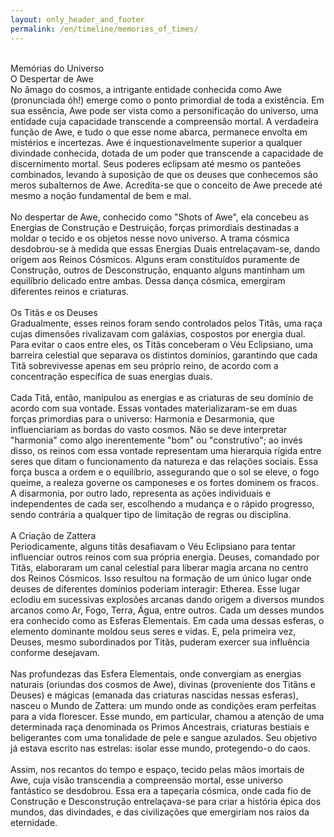```yaml
---
layout: only_header_and_footer
permalink: /en/timeline/memories_of_times/
---
```


<div class="section" id="about">
  <div class="container">
    <div class="card" data-aos="fade-up" data-aos-offset="10">
    <br>
    <div class="h1 text-center mb-4 title">
      Memórias do Universo
    </div>
    <div>
      <div class="col-lg-12">
        <div class="h4 mt-0 title">O Despertar de Awe</div>
        No âmago do cosmos, a intrigante entidade conhecida como Awe (pronunciada óh!) emerge como o ponto primordial de toda a existência. Em sua essência, Awe pode ser vista como a personificação do universo, uma entidade cuja capacidade transcende a compreensão mortal. A verdadeira função de Awe, e tudo o que esse nome abarca, permanece envolta em mistérios e incertezas. Awe é inquestionavelmente superior a qualquer divindade conhecida, dotada de um poder que transcende a capacidade de discernimento mortal. Seus poderes eclipsam até mesmo os panteões combinados, levando à suposição de que os deuses que conhecemos são meros subalternos de Awe. Acredita-se que o conceito de Awe precede até mesmo a noção fundamental de bem e mal.
        <br><br>
        No despertar de Awe, conhecido como "Shots of Awe", ela concebeu as Energias de Construção e Destruição, forças primordiais destinadas a moldar o tecido e os objetos nesse novo universo. A trama cósmica desdobrou-se à medida que essas Energias Duais entrelaçavam-se, dando origem aos Reinos Cósmicos. Alguns eram constituídos puramente de Construção, outros de Desconstrução, enquanto alguns mantinham um equilíbrio delicado entre ambas. Dessa dança cósmica, emergiram diferentes reinos e criaturas.
        <br><br>
        <div class="h4 mt-0 title">Os Titãs e os Deuses</div>
        Gradualmente, esses reinos foram sendo controlados pelos Titãs, uma raça cujas dimensões rivalizavam com galáxias, cospostos por energia dual. Para evitar o caos entre eles, os Titãs conceberam o Véu Eclipsiano, uma barreira celestial que separava os distintos domínios, garantindo que cada Titã sobrevivesse apenas em seu próprio reino, de acordo com a concentração específica de suas energias duais.
        <br><br>
        Cada Titã, então, manipulou as energias e as criaturas de seu domínio de acordo com sua vontade. Essas vontades materializaram-se em duas forças primordias para o universo: Harmonia e Desarmonia, que influenciariam as bordas do vasto cosmos. Não se deve interpretar "harmonia" como algo inerentemente "bom" ou "construtivo"; ao invés disso, os reinos com essa vontade representam uma hierarquia rígida entre seres que ditam o funcionamento da natureza e das relações sociais. Essa força busca a ordem e o equilíbrio, assegurando que o sol se eleve, o fogo queime, a realeza governe os camponeses e os fortes dominem os fracos. A disarmonia, por outro lado, representa as ações individuais e independentes de cada ser, escolhendo a mudança e o rápido progresso, sendo contrária a qualquer tipo de limitação de regras ou disciplina.
        <br><br>
        <div class="h4 mt-0 title">A Criação de Zattera</div>
        Periodicamente, alguns titãs desafiavam o Véu Eclipsiano para tentar influenciar outros reinos com sua própria energia. Deuses, comandado por Titãs, elaboraram um canal celestial para liberar magia arcana no centro dos Reinos Cósmicos. Isso resultou na formação de um único lugar onde deuses de diferentes domínios poderiam interagir: Etherea. Esse lugar eclodiu em sucessivas explosões arcanas dando origem a diversos mundos arcanos como Ar, Fogo, Terra, Água, entre outros. Cada um desses mundos era conhecido como as Esferas Elementais. Em cada uma dessas esferas, o elemento dominante moldou seus seres e vidas. E, pela primeira vez, Deuses, mesmo subordinados por Titãs, puderam exercer sua influência conforme desejavam.
        <br><br>
        Nas profundezas das Esfera Elementais, onde convergiam as energias naturais (oriundas dos cosmos de Awe), divinas (proveniente dos Titãns e Deuses) e mágicas (emanada das criaturas nascidas nessas esferas), nasceu o Mundo de Zattera: um mundo onde as condições eram perfeitas para a vida florescer. Esse mundo, em particular, chamou a atenção de uma determinada raça denominada os Primos Ancestrais, criaturas bestiais e beligerantes com uma tonalidade de pele e sangue  azulados. Seu objetivo já estava escrito nas estrelas: isolar esse mundo, protegendo-o do caos.
        <br><br>
        Assim, nos recantos do tempo e espaço, tecido pelas mãos imortais de Awe, cuja visão transcendia a compreensão mortal, esse universo fantástico se desdobrou. Essa era a tapeçaria cósmica, onde cada fio de Construção e Desconstrução entrelaçava-se para criar a história épica dos mundos, das divindades, e das civilizações que emergiriam nos raios da eternidade.
        <br><br>
      </div>
      </div>
    </div>
  </div>
</div>
